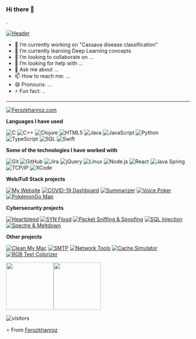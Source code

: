 ### Hi there 👋
.

<!---Ferozkhanroz/Ferozkhanroz** is a ✨ _special_ ✨ repository because its `README.md` (this file) appears on your GitHub profile. --->
[![Header](https://github.com/Ferozkhanroz/Ferozkhanroz/blob/main/ii.gif)](https://www.youtube.com/watch?v=dQw4w9WgXcQ)

<!---Here are some ideas to get you started: --->

- 🔭 I’m currently working on "Cassava disease classification" 
- 🌱 I’m currently learning Deep Learning concepts
- 👯 I’m looking to collaborate on ...
- 🤔 I’m looking for help with ...
- 💬 Ask me about ...
- 📫 How to reach me: ...
- 😄 Pronouns: ...
- ⚡ Fun fact: .. 

---



[![Ferozkhanroz.com](https://img.shields.io/badge/-Ferozkhanroz.COM-000000?style=for-the-badge&logo=react&logoColor=white)](https://www.Ferozkhanroz.com/)

**Languages I have used**

![C](https://img.shields.io/badge/-C-000000?style=flat&logo=C)
![C++](https://img.shields.io/badge/-C++-000000?style=flat&logo=C%2B%2B&logoColor=00599C)
![Clojure](https://img.shields.io/badge/-Clojure-000000?style=flat&logo=Clojure)
![HTML5](https://img.shields.io/badge/-HTML5-000000?style=flat&logo=HTML5)
![Java](https://img.shields.io/badge/-Java-000000?style=flat&logo=Java&logoColor=007396)
![JavaScript](https://img.shields.io/badge/-JavaScript-000000?style=flat&logo=javascript)
![Python](https://img.shields.io/badge/-Python-000000?style=flat&logo=python)
![TypeScript](https://img.shields.io/badge/-TypeScript-000000?style=flat&logo=typescript&logoColor=007ACC)
![SQL](https://img.shields.io/badge/-SQL-000000?style=flat&logo=MySQL)
![Swift](https://img.shields.io/badge/-Swift-000000?style=flat&logo=Swift)

**Some of the technologies I have worked with**

![Git](https://img.shields.io/badge/-Git-000000?style=flat&logo=git&logoColor=F05032)
![GitHub](https://img.shields.io/badge/-GitHub-000000?style=flat&logo=github&logoColor=FFFFFF)
![Jira](https://img.shields.io/badge/-Jira-000000?style=flat&logo=jira-software&logoColor=white&logoColor=0052CC)
![jQuery](https://img.shields.io/badge/-jQuery-000000?style=flat&logo=jQuery&logoColor=0769AD)
![Linux](https://img.shields.io/badge/-Linux-000000?style=flat&logo=linux&logoColor=FCC624)
![Node.js](https://img.shields.io/badge/-Node.js-000000?style=flat&logo=node.js&logoColor=339933)
![React](https://img.shields.io/badge/-React-000000?style=flat&logo=React&logoColor=61DAFB)
![Java Spring](https://img.shields.io/badge/-Spring-000000?style=flat&logo=spring&logoColor=6DB33F)
![TCP/IP](https://img.shields.io/badge/-TCP/IP-000000?style=flat&logo=cisco&logoColor=white)
![XCode](https://img.shields.io/badge/-XCode-000000?style=flat&logo=XCode&logoColor=1575F9)<!-- wi*quL3fcV -->

**Web/Full Stack projects**

[![My Website](https://img.shields.io/badge/-🧬&nbsp;&nbsp;My&nbsp;Website-000000?style=flat)](https://github.com/Ferozkhanroz/v2)
[![COVID-19 Dashboard](https://img.shields.io/badge/-🦠&nbsp;COVID&#8209;19&nbsp;Dashboard-000000?style=flat)](https://github.com/Ferozkhanroz/COVID-19-Dashboard)
[![Summarizer](https://img.shields.io/badge/-📰&nbsp;&nbsp;Summarizer-000000?style=flat)](https://github.com/Ferozkhanroz/Summarizer)
[![Voice Poker](https://img.shields.io/badge/-🃏&nbsp;Voice&nbsp;Poker-000000?style=flat)](https://github.com/Ferozkhanroz/Poker)
[![PokémonGo Map](https://img.shields.io/badge/-🗺️&nbsp;PokémonGo&nbsp;Map-000000?style=flat)](https://github.com/Ferozkhanroz/PokemonGo-Map)

**Cybersecurity projects**

[![Heartbleed](https://img.shields.io/badge/-🩸&nbsp;Heartbleed-000000?style=flat)](https://github.com/Ferozkhanroz/Heartbleed)
[![SYN Flood](https://img.shields.io/badge/-🌊&nbsp;&nbsp;SYN&nbsp;Flood-000000?style=flat)](https://github.com/Ferozkhanroz/SYN-Flood)
[![Packet Sniffing & Spoofing](https://img.shields.io/badge/-🗃️&nbsp;Packet&nbsp;Sniffing&nbsp;&&nbsp;Spoofing-000000?style=flat)](https://github.com/Ferozkhanroz/Packet-Sniffing-and-Spoofing)
[![SQL Injection](https://img.shields.io/badge/-💉&nbsp;&nbsp;SQL&nbsp;Injection-000000?style=flat)](https://github.com/Ferozkhanroz/SQL-Injection)
[![Spectre & Meltdown](https://img.shields.io/badge/-🛡️&nbsp;Spectre&nbsp;&&nbsp;Meltdown-000000?style=flat)](https://github.com/Ferozkhanroz/Meltdown-Spectre)

**Other projects**

[![Clean My Mac](https://img.shields.io/badge/-🧼&nbsp;&nbsp;Clean&nbsp;My&nbsp;Mac-000000?style=flat)](https://github.com/Ferozkhanroz/Clean-My-Mac)
[![SMTP](https://img.shields.io/badge/-📧&nbsp;&nbsp;SMTP-000000?style=flat)](https://github.com/Ferozkhanroz/SMTP)
[![Network Tools](https://img.shields.io/badge/-📡&nbsp;&nbsp;Network&nbsp;Tools-000000?style=flat)](https://github.com/Ferozkhanroz/Network-Tools)
[![Cache Simulator](https://img.shields.io/badge/-⛓️&nbsp;Cache&nbsp;Simulator-000000?style=flat)](https://github.com/Ferozkhanroz/CacheSimulator)
[![RGB Text Colorizer](https://img.shields.io/badge/-🌈&nbsp;&nbsp;RGB&nbsp;Text&nbsp;Colorizer-000000?style=flat)](https://github.com/Ferozkhanroz/rgbTextColorizer)

<img align="" height='130px' src="https://github-readme-stats.vercel.app/api?username=Ferozkhanroz&hide_title=true&show_icons=true&include_all_commits=true&line_height=21&bg_color=0,EC6C6C,FFD479,FFFC79,73FA79&theme=graywhite" /><img align="" height='130px' src="https://github-readme-stats.vercel.app/api/top-langs/?username=Ferozkhanroz&hide_title=true&layout=compact&bg_color=0,73FA79,73FDFF,7A81FF&theme=graywhite" />

![visitors](https://visitor-badge.laobi.icu/badge?page_id=Ferozkhanroz.Ferozkhanroz)

⭐️ From [Ferozkhanroz](https://github.com/Ferozkhanroz)